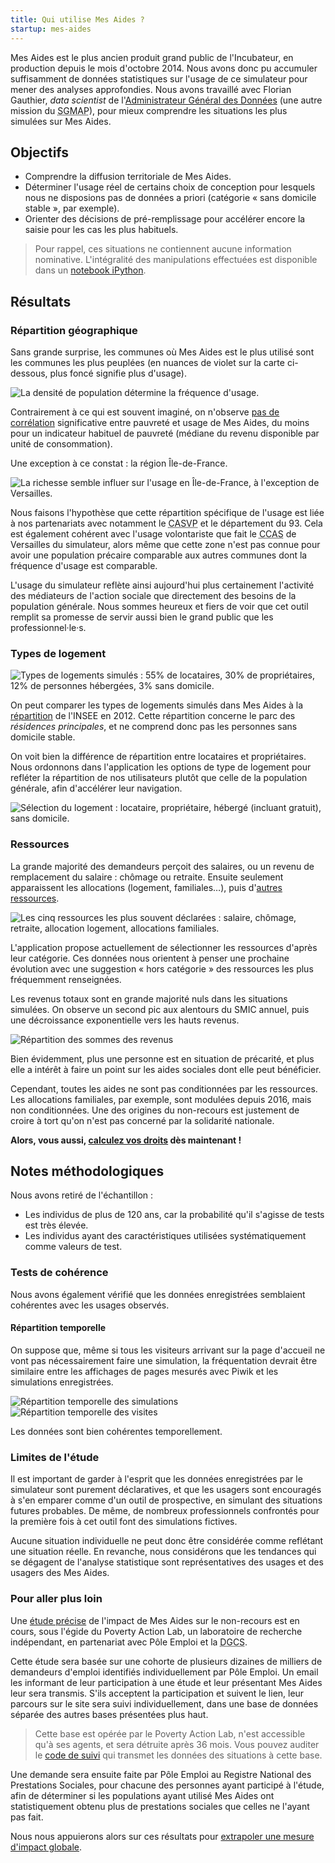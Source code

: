 ```yaml
---
title: Qui utilise Mes Aides ?
startup: mes-aides
---
```


Mes Aides est le plus ancien produit grand public de l'Incubateur, en production depuis le mois d'octobre 2014. Nous avons donc pu accumuler suffisamment de données statistiques sur l'usage de ce simulateur pour mener des analyses approfondies. Nous avons travaillé avec Florian Gauthier, _data scientist_ de l'[Administrateur Général des Données](https://agd.data.gouv.fr) (une autre mission du <abbr title="Secrétariat Général pour la Modernisation de l'Action Publique">SGMAP</abbr>), pour mieux comprendre les situations les plus simulées sur Mes Aides.


## Objectifs

- Comprendre la diffusion territoriale de Mes Aides.
- Déterminer l'usage réel de certains choix de conception pour lesquels nous ne disposions pas de données a priori (catégorie « sans domicile stable », par exemple).
- Orienter des décisions de pré-remplissage pour accélérer encore la saisie pour les cas les plus habituels.

> Pour rappel, ces situations ne contiennent aucune information nominative.
> L'intégralité des manipulations effectuées est disponible dans un [notebook iPython](https://github.com/sgmap/mes-aides-analytics/blob/dev/python/stats_descr.ipynb).


## Résultats

### Répartition géographique

Sans grande surprise, les communes où Mes Aides est le plus utilisé sont les communes les plus peuplées (en nuances de violet sur la carte ci-dessous, plus foncé signifie plus d'usage).

![La densité de population détermine la fréquence d'usage.](/img/posts/2016-10-17-mes-aides-utilisateurs/repartition-usage-villes.jpg)

Contrairement à ce qui est souvent imaginé, on n'observe [pas de corrélation](https://github.com/sgmap/mes-aides-analytics/blob/dev/python/plot_CP.ipynb) significative entre pauvreté et usage de Mes Aides, du moins pour un indicateur habituel de pauvreté (médiane du revenu disponible par unité de consommation).

Une exception à ce constat : la région Île-de-France.

![La richesse semble influer sur l'usage en Île-de-France, à l'exception de Versailles.](/img/posts/2016-10-17-mes-aides-utilisateurs/repartition-usage-idf.jpg)

Nous faisons l'hypothèse que cette répartition spécifique de l'usage est liée à nos partenariats avec notamment le <abbr title="Centre d'Action Sociale de la Ville de Paris">CASVP</abbr> et le département du 93. Cela est également cohérent avec l'usage volontariste que fait le <abbr title="Centre Communal d'Action Sociale">CCAS</abbr> de Versailles du simulateur, alors même que cette zone n'est pas connue pour avoir une population précaire comparable aux autres communes dont la fréquence d'usage est comparable.

L'usage du simulateur reflète ainsi aujourd'hui plus certainement l'activité des médiateurs de l'action sociale que directement des besoins de la population générale. Nous sommes heureux et fiers de voir que cet outil remplit sa promesse de servir aussi bien le grand public que les professionnel·le·s.


### Types de logement

![Types de logements simulés : 55% de locataires, 30% de propriétaires, 12% de personnes hébergées, 3% sans domicile.](/img/posts/2016-10-17-mes-aides-utilisateurs/repartition-logement.png)

On peut comparer les types de logements simulés dans Mes Aides à la [répartition](http://www.insee.fr/fr/themes/document.asp?ref_id=T13F072#tableaux) de l'INSEE en 2012. Cette répartition concerne le parc des _résidences principales_, et ne comprend donc pas les personnes sans domicile stable.

On voit bien la différence de répartition entre locataires et propriétaires. Nous ordonnons dans l'application les options de type de logement pour refléter la répartition de nos utilisateurs plutôt que celle de la population générale, afin d'accélérer leur navigation.

![Sélection du logement : locataire, propriétaire, hébergé (incluant gratuit), sans domicile.](/img/posts/2016-10-17-mes-aides-utilisateurs/selection-type-logement.png)


### Ressources

La grande majorité des demandeurs perçoit des salaires, ou un revenu de remplacement du salaire : chômage ou retraite. Ensuite seulement apparaissent les allocations (logement, familiales…), puis d'[autres ressources](/img/posts/2016-10-17-mes-aides-utilisateurs/ressources-sans-top-2.png).

![Les cinq ressources les plus souvent déclarées : salaire, chômage, retraite, allocation logement, allocations familiales.](/img/posts/2016-10-17-mes-aides-utilisateurs/top-5-ressources.png)

L'application propose actuellement de sélectionner les ressources d'après leur catégorie. Ces données nous orientent à penser une prochaine évolution avec une suggestion « hors catégorie » des ressources les plus fréquemment renseignées.

Les revenus totaux sont en grande majorité nuls dans les situations simulées. On observe un second pic aux alentours du SMIC annuel, puis une décroissance exponentielle vers les hauts revenus.

![Répartition des sommes des revenus](/img/posts/2016-10-17-mes-aides-utilisateurs/ressources.png)

Bien évidemment, plus une personne est en situation de précarité, et plus elle a intérêt à faire un point sur les aides sociales dont elle peut bénéficier.

Cependant, toutes les aides ne sont pas conditionnées par les ressources. Les allocations familiales, par exemple, sont modulées depuis 2016, mais non conditionnées. Une des origines du non-recours est justement de croire à tort qu'on n'est pas concerné par la solidarité nationale.

**Alors, vous aussi, [calculez vos droits](https://mes-aides.gouv.fr) dès maintenant !**


## Notes méthodologiques

Nous avons retiré de l'échantillon :

- Les individus de plus de 120 ans, car la probabilité qu'il s'agisse de tests est très élevée.
- Les individus ayant des caractéristiques utilisées systématiquement comme valeurs de test.


### Tests de cohérence

Nous avons également vérifié que les données enregistrées semblaient cohérentes avec les usages observés.

#### Répartition temporelle

On suppose que, même si tous les visiteurs arrivant sur la page d'accueil ne vont pas nécessairement faire une simulation, la fréquentation devrait être similaire entre les affichages de pages mesurés avec Piwik et les simulations enregistrées.

![Répartition temporelle des simulations](/img/posts/2016-10-17-mes-aides-utilisateurs/frequentation-backend.png)
![Répartition temporelle des visites](/img/posts/2016-10-17-mes-aides-utilisateurs/frequentation-piwik.png)

Les données sont bien cohérentes temporellement.


### Limites de l'étude

Il est important de garder à l'esprit que les données enregistrées par le simulateur sont purement déclaratives, et que les usagers sont encouragés à s'en emparer comme d'un outil de prospective, en simulant des situations futures probables. De même, de nombreux professionnels confrontés pour la première fois à cet outil font des simulations fictives.

Aucune situation individuelle ne peut donc être considérée comme reflétant une situation réelle. En revanche, nous considérons que les tendances qui se dégagent de l'analyse statistique sont représentatives des usages et des usagers des Mes Aides.


### Pour aller plus loin

Une [étude précise](https://mes-droits.fr) de l'impact de Mes Aides sur le non-recours est en cours, sous l'égide du Poverty Action Lab, un laboratoire de recherche indépendant, en partenariat avec Pôle Emploi et la <abbr title="Direction Générale de la Cohésion Sociale">DGCS</abbr>.

Cette étude sera basée sur une cohorte de plusieurs dizaines de milliers de demandeurs d'emploi identifiés individuellement par Pôle Emploi. Un email les informant de leur participation à une étude et leur présentant Mes Aides leur sera transmis. S'ils acceptent la participation et suivent le lien, leur parcours sur le site sera suivi individuellement, dans une base de données séparée des autres bases présentées plus haut.

> Cette base est opérée par le Poverty Action Lab, n'est accessible qu'à ses agents, et sera détruite après 36 mois.
> Vous pouvez auditer le [code de suivi](https://github.com/sgmap/mes-aides-ui/pull/288) qui transmet les données des situations à cette base.

Une demande sera ensuite faite par Pôle Emploi au Registre National des Prestations Sociales, pour chacune des personnes ayant participé à l'étude, afin de déterminer si les populations ayant utilisé Mes Aides ont statistiquement obtenu plus de prestations sociales que celles ne l'ayant pas fait.

Nous nous appuierons alors sur ces résultats pour [extrapoler une mesure d'impact globale](https://github.com/sgmap/beta.gouv.fr/wiki/Piloter-par-l'impact).
